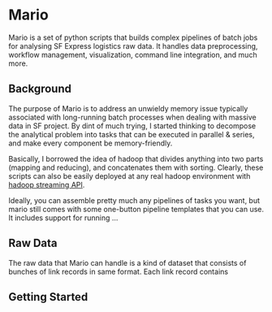 Mario
===

Mario is a set of python scripts that builds complex pipelines of batch jobs for analysing SF Express logistics raw data. It handles data preprocessing, workflow management, visualization, command line integration, and much more. 

Background
---

The purpose of Mario is to address an unwieldy memory issue typically associated with long-running batch processes when dealing with massive data in SF project. By dint of much trying, I started thinking to decompose the analytical problem into tasks that can be executed in parallel & series, and make every component be memory-friendly. 

Basically, I borrowed the idea of hadoop that divides anything into two parts (mapping and reducing), and concatenates them with sorting. Clearly, these scripts can also be easily deployed at any real hadoop environment with [hadoop streaming API](https://hadoop.apache.org/docs/r1.2.1/streaming.html). 

Ideally, you can assemble pretty much any pipelines of tasks you want, but mario still comes with some one-button pipeline templates that you can use. It includes support for running ... 

Raw Data
---

The raw data that Mario can handle is a kind of dataset that consists of bunches of link records in same format. Each link record contains 



Getting Started
---


